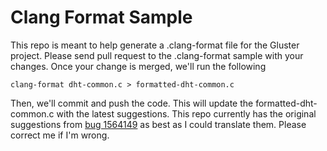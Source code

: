 # Clang Format Sample

This repo is meant to help generate a .clang-format file for the Gluster
project. Please send pull request to the .clang-format sample with your
changes. Once your change is merged, we'll run the following

    clang-format dht-common.c > formatted-dht-common.c

Then, we'll commit and push the code. This will update the
formatted-dht-common.c with the latest suggestions. This repo currently has the
original suggestions from [bug
1564149](https://bugzilla.redhat.com/show_bug.cgi?id=1564149) as best as
I could translate them. Please correct me if I'm wrong.
